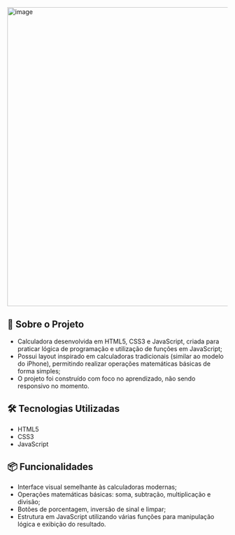 <img width="1356" height="684" alt="image" src="https://github.com/user-attachments/assets/c2ed0c3b-af7a-4880-a4d7-16bb77dd9c44" />


## 📂 Sobre o Projeto

* Calculadora desenvolvida em HTML5, CSS3 e JavaScript, criada para praticar lógica de programação e utilização de funções em JavaScript;
* Possui layout inspirado em calculadoras tradicionais (similar ao modelo do iPhone), permitindo realizar operações matemáticas básicas de forma simples;
* O projeto foi construído com foco no aprendizado, não sendo responsivo no momento.

## 🛠 Tecnologias Utilizadas

* HTML5
* CSS3
* JavaScript

## 📦 Funcionalidades

* Interface visual semelhante às calculadoras modernas;
* Operações matemáticas básicas: soma, subtração, multiplicação e divisão;
* Botões de porcentagem, inversão de sinal e limpar;
* Estrutura em JavaScript utilizando várias funções para manipulação lógica e exibição do resultado.

